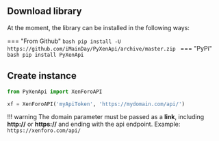 ## Download library 
At the moment, the library can be installed in the following ways:

=== "From Github"
	```bash
	pip install -U https://github.com/iMainDay/PyXenApi/archive/master.zip
	```
=== "PyPi"
	```bash
	pip install PyXenApi
	```

## Create instance 
```py linenums="1"
from PyXenApi import XenForoAPI

xf = XenForoAPI('myApiToken', 'https://mydomain.com/api/')
```

!!! warning
	The domain parameter must be passed as a **link**, including **http://** or **https://** and ending with the api endpoint. 
	Example: `https://xenforo.com/api/`